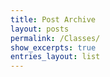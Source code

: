 ```yaml
---
title: Post Archive
layout: posts
permalink: /Classes/
show_excerpts: true
entries_layout: list
---
```

